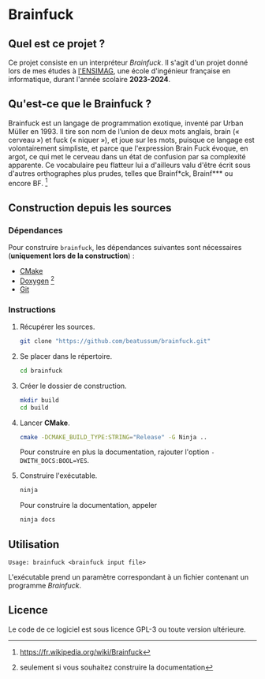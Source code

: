 # Brainfuck

## Quel est ce projet ?

Ce projet consiste en un interpréteur _Brainfuck_. Il s'agit d'un projet donné lors de mes études à [l'ENSIMAG](https://ensimag.grenoble-inp.fr/), une école d'ingénieur française en informatique, durant l'année scolaire **2023-2024**.

## Qu'est-ce que le Brainfuck ?

Brainfuck est un langage de programmation exotique, inventé par Urban Müller en 1993. Il tire son nom de l’union de deux mots anglais, brain (« cerveau ») et fuck (« niquer »), et joue sur les mots, puisque ce langage est volontairement simpliste, et parce que l'expression Brain Fuck évoque, en argot, ce qui met le cerveau dans un état de confusion par sa complexité apparente. Ce vocabulaire peu flatteur lui a d'ailleurs valu d'être écrit sous d'autres orthographes plus prudes, telles que Brainf\*ck, Brainf\*\*\* ou encore BF. [^1]

## Construction depuis les sources

### Dépendances

Pour construire `brainfuck`, les dépendances suivantes sont nécessaires (**uniquement lors de la construction**) :

- [CMake](https://cmake.org/)
- [Doxygen](https://www.doxygen.nl/) [^2]
- [Git](https://git-scm.com/)

### Instructions

1. Récupérer les sources.

    ```bash
    git clone "https://github.com/beatussum/brainfuck.git"
    ```

1. Se placer dans le répertoire.

    ```bash
    cd brainfuck
    ```

1. Créer le dossier de construction.

    ```bash
    mkdir build
    cd build
    ```

1. Lancer **CMake**.

    ```bash
    cmake -DCMAKE_BUILD_TYPE:STRING="Release" -G Ninja ..
    ```

    Pour construire en plus la documentation, rajouter l'option `-DWITH_DOCS:BOOL=YES`.

1. Construire l'exécutable.

    ```bash
    ninja
    ```

    Pour construire la documentation, appeler

    ```bash
    ninja docs
    ```

## Utilisation

```
Usage: brainfuck <brainfuck input file>
```

L'exécutable prend un paramètre correspondant à un fichier contenant un programme _Brainfuck_.

## Licence

Le code de ce logiciel est sous licence GPL-3 ou toute version ultérieure.

[^1]: https://fr.wikipedia.org/wiki/Brainfuck
[^2]: seulement si vous souhaitez construire la documentation
